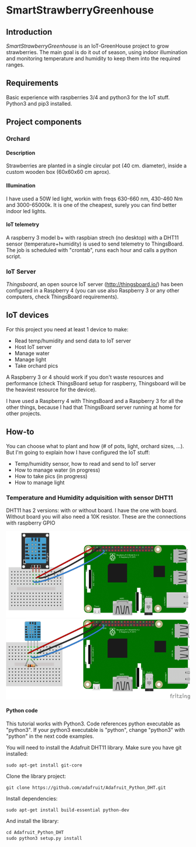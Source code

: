 # SmartStrawberryGreenhouse

## Introduction
*SmartStrawberryGreenhouse* is an IoT-GreenHouse project to grow strawberries. The main goal is do it out of season, using indoor illumination and monitoring temperature and humidity to keep them into the required ranges.

## Requirements
Basic experience with raspberries 3/4 and python3 for the IoT stuff. Python3 and pip3 installed.

## Project components
### Orchard
#### Description
Strawberries are planted in a single circular pot (40 cm. diameter), inside a custom wooden box (60x60x60 cm aprox).
#### Illumination
I have used a 50W led light, workin with freqs 630-660 nm, 430-460 Nm and 3000-65000k.
It is one of the cheapest, surely you can find better indoor led lights.

#### IoT telemetry
A raspberry 3 model b+ with raspbian strech (no desktop) with a DHT11 sensor (temperature+humidity) is used to send telemetry to ThingsBoard.
The job is scheduled with "crontab", runs each hour and calls a python script.
### IoT Server
*Thingsboard*, an open source IoT server (http://thingsboard.io/) has been configured in a Raspberry 4 (you can use also Raspberry 3 or any other computers, check ThingsBoard requirements).
## IoT devices
For this project you need at least 1 device to make:
- Read temp/humidity and send data to IoT server
- Host IoT server
- Manage water
- Manage light
- Take orchard pics

A Raspberry 3 or 4 should work if you don't waste resources and performance (check ThingsBoard setup for raspberry, Thingsboard will be the heaviest resource for the device).

I have used a Raspberry 4 with ThingsBoard and a Raspberry 3 for all the other things, because I had that ThingsBoard server running at home for other projects.

## How-to
You can choose what to plant and how (# of pots, light, orchard sizes, ...). But I'm going to explain how I have configured the IoT stuff: 
- Temp/humidity sensor, how to read and send to IoT server
- How to manage water (in progress)
- How to take pics (in progress)
- How to manage light

### Temperature and Humidity adquisition with sensor DHT11
DHT11 has 2 versions: with or without board. I have the one with board. Without board you will also need a 10K resistor. These are the connections with raspberry GPIO

![DHT11 with board](DHT11_board.png)
![DHT11 without board](DHT11_noBoard.png)

#### Python code
This tutorial works with Python3. Code references python executable as "python3". If your python3 executable is "python", change "python3" with "python" in the next code examples.

You will need to install the Adafruit DHT11 library. Make sure you have git installed:
```
sudo apt-get install git-core
```
Clone the library project:
```
git clone https://github.com/adafruit/Adafruit_Python_DHT.git
```
Install dependencies:
```
sudo apt-get install build-essential python-dev
```
And install the library:
```
cd Adafruit_Python_DHT
sudo python3 setup.py install
```







